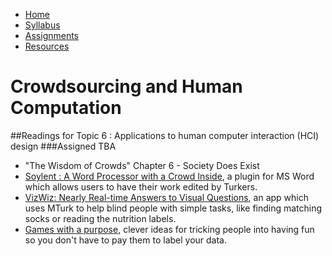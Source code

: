 <ul id="ProjectSubmenu">
    <li><a class="home" href="../index.html" title="Home">Home</a></li>
    <li><a class="syllabus" href="../syllabus.html" title="Syllabus">Syllabus</a></li>
    <li><a class="assignments" href="../assignments.html" title="Assignments">Assignments</a></li>
    <li><a class="resources" href="../resources.html" title="Resources">Resources</a></li>
</ul>

<link rel="stylesheet" type="text/css" href="../stylesheet.css" />

# Crowdsourcing and Human Computation

##Readings for Topic 6 : Applications to human computer interaction (HCI) design
###Assigned TBA

- "The Wisdom of Crowds" Chapter 6 - Society Does Exist 
- [Soylent : A Word Processor with a Crowd Inside](downloads/hci/Soylent.pdf), a plugin for MS Word which allows users to have their work edited by Turkers.
- [VizWiz: Nearly Real-time Answers to Visual Questions](downloads/hci/Vizwiz.pdf), an app which uses MTurk to help blind people with simple tasks, like finding matching socks or reading the nutrition labels.
- [Games with a purpose](downloads/hci/GWAP.pdf), clever ideas for tricking people into having fun so you don't have to pay them to label your data.
